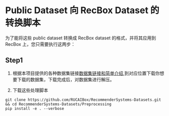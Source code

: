 # Public Dataset 向 RecBox Dataset 的转换脚本

为了能将这些 public dataset 转换成 RecBox dataset 的格式，并将其应用到 RecBox 上，您只需要执行这两步：

## Step1
1) 根据本项目提供的各种数据集链接[数据集链接和简单介绍](),到对应位置下载你想要下载的数据集，下载完成后，对数据集进行解压。

2) 下载这些处理脚本
```
git clone https://github.com/RUCAIBox/RecommenderSystems-Datasets.git && cd RecommenderSystems-Datasets/Preprocessing
pip install -e . --verbose
```